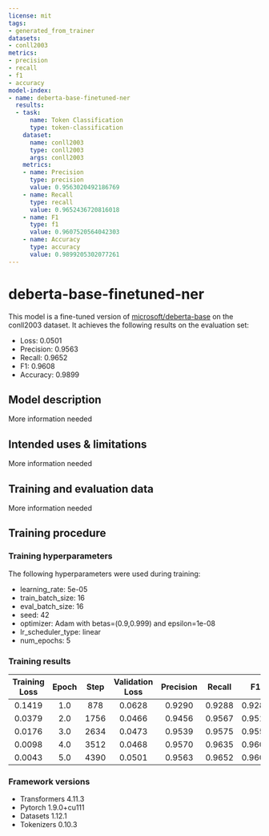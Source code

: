 ```yaml
---
license: mit
tags:
- generated_from_trainer
datasets:
- conll2003
metrics:
- precision
- recall
- f1
- accuracy
model-index:
- name: deberta-base-finetuned-ner
  results:
  - task:
      name: Token Classification
      type: token-classification
    dataset:
      name: conll2003
      type: conll2003
      args: conll2003
    metrics:
    - name: Precision
      type: precision
      value: 0.9563020492186769
    - name: Recall
      type: recall
      value: 0.9652436720816018
    - name: F1
      type: f1
      value: 0.9607520564042303
    - name: Accuracy
      type: accuracy
      value: 0.9899205302077261
---
```


<!-- This model card has been generated automatically according to the information the Trainer had access to. You
should probably proofread and complete it, then remove this comment. -->

# deberta-base-finetuned-ner

This model is a fine-tuned version of [microsoft/deberta-base](https://huggingface.co/microsoft/deberta-base) on the conll2003 dataset.
It achieves the following results on the evaluation set:
- Loss: 0.0501
- Precision: 0.9563
- Recall: 0.9652
- F1: 0.9608
- Accuracy: 0.9899

## Model description

More information needed

## Intended uses & limitations

More information needed

## Training and evaluation data

More information needed

## Training procedure

### Training hyperparameters

The following hyperparameters were used during training:
- learning_rate: 5e-05
- train_batch_size: 16
- eval_batch_size: 16
- seed: 42
- optimizer: Adam with betas=(0.9,0.999) and epsilon=1e-08
- lr_scheduler_type: linear
- num_epochs: 5

### Training results

| Training Loss | Epoch | Step | Validation Loss | Precision | Recall | F1     | Accuracy |
|:-------------:|:-----:|:----:|:---------------:|:---------:|:------:|:------:|:--------:|
| 0.1419        | 1.0   | 878  | 0.0628          | 0.9290    | 0.9288 | 0.9289 | 0.9835   |
| 0.0379        | 2.0   | 1756 | 0.0466          | 0.9456    | 0.9567 | 0.9511 | 0.9878   |
| 0.0176        | 3.0   | 2634 | 0.0473          | 0.9539    | 0.9575 | 0.9557 | 0.9890   |
| 0.0098        | 4.0   | 3512 | 0.0468          | 0.9570    | 0.9635 | 0.9603 | 0.9896   |
| 0.0043        | 5.0   | 4390 | 0.0501          | 0.9563    | 0.9652 | 0.9608 | 0.9899   |


### Framework versions

- Transformers 4.11.3
- Pytorch 1.9.0+cu111
- Datasets 1.12.1
- Tokenizers 0.10.3
